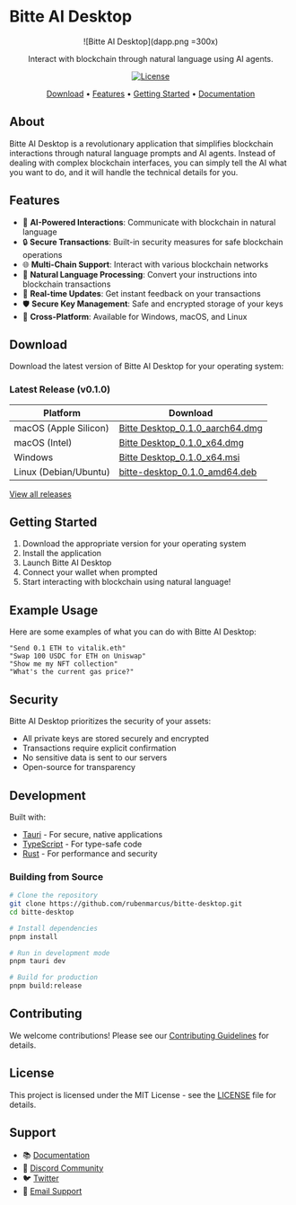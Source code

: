 # Bitte AI Desktop

<div align="center">

![Bitte AI Desktop](dapp.png =300x)

Interact with blockchain through natural language using AI agents.


[![License](https://img.shields.io/github/license/rubenmarcus/bitte-desktop)](LICENSE)

[Download](#download) • [Features](#features) • [Getting Started](#getting-started) • [Documentation](https://bitte.ai/docs)

</div>

## About

Bitte AI Desktop is a revolutionary application that simplifies blockchain interactions through natural language prompts and AI agents. Instead of dealing with complex blockchain interfaces, you can simply tell the AI what you want to do, and it will handle the technical details for you.

## Features

- 🤖 **AI-Powered Interactions**: Communicate with blockchain in natural language
- 🔒 **Secure Transactions**: Built-in security measures for safe blockchain operations
- 🌐 **Multi-Chain Support**: Interact with various blockchain networks
- 💬 **Natural Language Processing**: Convert your instructions into blockchain transactions
- 🔄 **Real-time Updates**: Get instant feedback on your transactions
- 🛡️ **Secure Key Management**: Safe and encrypted storage of your keys
- 📱 **Cross-Platform**: Available for Windows, macOS, and Linux

## Download

Download the latest version of Bitte AI Desktop for your operating system:

### Latest Release (v0.1.0)

| Platform | Download |
|----------|----------|
| macOS (Apple Silicon) | [Bitte Desktop_0.1.0_aarch64.dmg](https://github.com/rubenmarcus/bitte-desktop/releases/download/v0.1.0/Bitte.Desktop_0.1.0_aarch64.dmg) |
| macOS (Intel) | [Bitte Desktop_0.1.0_x64.dmg](https://github.com/rubenmarcus/bitte-desktop/releases/download/v0.1.0/Bitte.Desktop_0.1.0_x64.dmg) |
| Windows | [Bitte Desktop_0.1.0_x64.msi](https://github.com/rubenmarcus/bitte-desktop/releases/download/v0.1.0/Bitte.Desktop_0.1.0_x64.msi) |
| Linux (Debian/Ubuntu) | [bitte-desktop_0.1.0_amd64.deb](https://github.com/rubenmarcus/bitte-desktop/releases/download/v0.1.0/bitte-desktop_0.1.0_amd64.deb) |

[View all releases](https://github.com/rubenmarcus/bitte-desktop/releases)

## Getting Started

1. Download the appropriate version for your operating system
2. Install the application
3. Launch Bitte AI Desktop
4. Connect your wallet when prompted
5. Start interacting with blockchain using natural language!

## Example Usage

Here are some examples of what you can do with Bitte AI Desktop:

```text
"Send 0.1 ETH to vitalik.eth"
"Swap 100 USDC for ETH on Uniswap"
"Show me my NFT collection"
"What's the current gas price?"
```

## Security

Bitte AI Desktop prioritizes the security of your assets:
- All private keys are stored securely and encrypted
- Transactions require explicit confirmation
- No sensitive data is sent to our servers
- Open-source for transparency

## Development

Built with:
- [Tauri](https://tauri.app/) - For secure, native applications
- [TypeScript](https://www.typescriptlang.org/) - For type-safe code
- [Rust](https://www.rust-lang.org/) - For performance and security

### Building from Source

```bash
# Clone the repository
git clone https://github.com/rubenmarcus/bitte-desktop.git
cd bitte-desktop

# Install dependencies
pnpm install

# Run in development mode
pnpm tauri dev

# Build for production
pnpm build:release
```

## Contributing

We welcome contributions! Please see our [Contributing Guidelines](CONTRIBUTING.md) for details.

## License

This project is licensed under the MIT License - see the [LICENSE](LICENSE) file for details.

## Support

- 📚 [Documentation](https://bitte.ai/docs)
- 💬 [Discord Community](https://discord.gg/bitte)
- 🐦 [Twitter](https://twitter.com/bitteai)
- 📧 [Email Support](mailto:support@bitte.ai)
